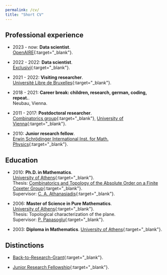 ```yaml
---
permalink: /cv/
title: "Short CV"
---
```


## Professional experience 

- 2023 - now: **Data scientist**.\
  [OpenAIRE](https://www.openaire.eu){:target="_blank"}.

- 2022 - 2022: **Data scientist**.\
  [Exclusivi](https://exclusivi.com/contactless/){:target="_blank"}.

- 2021 - 2022: **Visiting researcher**.\
  [Université Libre de Bruxelles](https://www.ulb.be/en){:target="_blank"}.

- 2018 - 2021: **Career break: children, research, german, coding, repeat.**.\
  Neubau, Vienna.
  
 
- 2011 - 2017: **Postdoctoral researcher**.\
  [Combinatorics group](https://www.mat.univie.ac.at/~ifischer/papers/group.html){:target="_blank"}, [University of Vienna](https://www.univie.ac.at/en/){:target="_blank"}.

- 2010: **Junior research fellow**.\
  [Erwin Schrödinger International Inst. for Math. Physics](https://www.esi.ac.at){:target="_blank"}.

## Education 

- 2010: **Ph.D. in Mathematics**.\
  [University of Athens](https://en.uoa.gr){:target="_blank"}.\
  Thesis: [Combinatorics and Topology of the Absolute Order on a Finite Coxeter Group](https://www.didaktorika.gr/eadd/handle/10442/20671){:target="_blank"}.   \
  Supervisor: [C. A. Athanasiadis](http://users.uoa.gr/~caath/){:target="_blank"}.

- 2006: **Master of Science in Pure Mathematics**.\
  [University of Athens](https://en.uoa.gr){:target="_blank"}.   \
  Thesis: Topological characterization of the plane.  \
  Supervisor: [P. Papasoglu](https://www.maths.ox.ac.uk/people/panagiotis.papazoglou){:target="_blank"}.

- 2003: **Diploma in Mathematics**.
  [University of Athens](https://en.uoa.gr){:target="_blank"}.


## Distinctions

- [Back-to-Research-Grant](https://fgga.univie.ac.at/en/service/financial-support/gender-equality/marie-jahoda-grant/){:target="_blank"}.

- [Junior Research Fellowship](https://www.esi.ac.at/events/jrf){:target="_blank"}.


